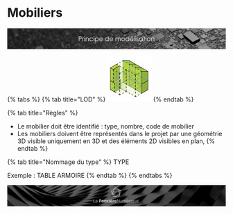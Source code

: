 # Mobiliers

![](../../../.gitbook/assets/principe-de-mod.png)

{% tabs %}
{% tab title="LOD" %}
![LOG 200 / LOI 200 : Structure sch&#xE9;matis&#xE9;e](../../../.gitbook/assets/image%20%287%29.png)
{% endtab %}

{% tab title="Règles" %}
* Le mobilier doit être identifié : type, nombre, code de mobilier
* Les mobiliers doivent être représentés dans le projet par une géométrie 3D visible uniquement en 3D et des éléments 2D visibles en plan,
{% endtab %}

{% tab title="Nommage du type" %}
TYPE 

Exemple : TABLE ARMOIRE
{% endtab %}
{% endtabs %}

![](../../../.gitbook/assets/wallpaper_fnum_black.jpg)

